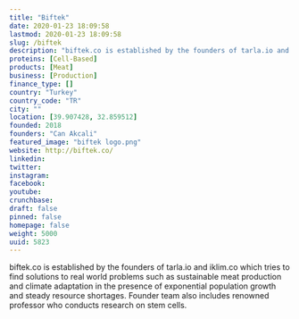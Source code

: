 ```yaml
---
title: "Biftek"
date: 2020-01-23 18:09:58
lastmod: 2020-01-23 18:09:58
slug: /biftek
description: "biftek.co is established by the founders of tarla.io and iklim.co which tries to find solutions to real world problems such as sustainable meat production and climate adaptation in the presence of exponential population growth and steady resource shortages. Founder team also includes renowned professor who conducts research on stem cells."
proteins: [Cell-Based]
products: [Meat]
business: [Production]
finance_type: []
country: "Turkey"
country_code: "TR"
city: ""
location: [39.907428, 32.859512]
founded: 2018
founders: "Can Akcali"
featured_image: "biftek logo.png"
website: http://biftek.co/
linkedin: 
twitter: 
instagram: 
facebook: 
youtube: 
crunchbase: 
draft: false
pinned: false
homepage: false
weight: 5000
uuid: 5823
---
```

biftek.co is established by the founders of tarla.io and iklim.co which tries to find solutions to real world problems such as sustainable meat production and climate adaptation in the presence of exponential population growth and steady resource shortages. Founder team also includes renowned professor who conducts research on stem cells.
